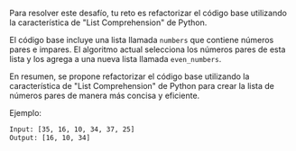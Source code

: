 Para resolver este desafío, tu reto es refactorizar el código base utilizando la característica de "List Comprehension" de Python.

El código base incluye una lista llamada `numbers` que contiene números pares e impares. El algoritmo actual selecciona los números pares de esta lista y los agrega a una nueva lista llamada `even_numbers`.

En resumen, se propone refactorizar el código base utilizando la característica de "List Comprehension" de Python para crear la lista de números pares de manera más concisa y eficiente.

Ejemplo:

```txt
Input: [35, 16, 10, 34, 37, 25]
Output: [16, 10, 34]
```